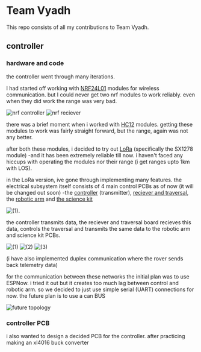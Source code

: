 
# Team Vyadh

This repo consists of all my contributions to Team Vyadh.





## controller

### hardware and code

the controller went through many iterations. 

I had started off working with [NRF24L01](https://github.com/boneman420/vyadh/tree/master/controller/controller%20code/failed%20versions/older%20nrf%20versions) modules for wireless communication. but I could never get two nrf modules to work reliably. even when they did work the range was very bad.

![nrf controller](https://github.com/boneman420/vyadh/blob/master/controller/controller%20code/pictures/nrf%20controller%202.jpg)
![nrf reciever](https://github.com/boneman420/vyadh/blob/master/controller/controller%20code/pictures/nrf%20reciever%201.jpg)

there was a brief moment when i worked with [HC12](https://github.com/boneman420/vyadh/tree/master/controller/controller%20code/failed%20versions/%23hc12%2Besp_now) modules. getting these modules to work was fairly straight forward, but the range, again was not any better.

after both these modules, i decided to try out [LoRa](https://github.com/boneman420/vyadh/tree/master/controller/controller%20code/current%20versions/LoRa%20versions) (specifically the SX1278 module) -and it has been extremely reliable till now. i haven't faced any hiccups with operating the modules nor their range (i get ranges upto 1km with LOS). 

in the LoRa version, ive gone through implementing many features. the electrical subsystem itself consists of 4 main control PCBs as of now (it will be changed out soon) -the [controller](https://github.com/boneman420/vyadh/blob/master/controller/controller%20code/current%20versions/LoRa%20versions/controller_v2_duplex/controller_v2_duplex.ino) (transmitter), [reciever and traversal](https://github.com/boneman420/vyadh/blob/master/controller/controller%20code/current%20versions/LoRa%20versions/traversal_and_reciever_v3_uart_v3_duplex/traversal_and_reciever_v3_uart_v3_duplex.ino), the [robotic arm](https://github.com/boneman420/vyadh/blob/master/controller/controller%20code/current%20versions/LoRa%20versions/robotic_arm_v3_uart_v5/robotic_arm_v3_uart_v5.ino) and [the science kit](https://github.com/boneman420/vyadh/blob/master/controller/controller%20code/current%20versions/LoRa%20versions/science_kit_uart_v2/science_kit_uart_v2.ino) 

![(1)](https://github.com/boneman420/vyadh/blob/master/controller/controller%20code/pictures/WhatsApp%20Image%202025-04-27%20at%2017.26.51_78b1018d.jpg).

the controller transmits data, the reciever and traversal board recieves this data, controls the traversal and transmits the same data to the robotic arm and science kit PCBs. 

![(1)](https://github.com/boneman420/vyadh/blob/master/controller/controller%20code/pictures/WhatsApp%20Image%202025-04-27%20at%2017.22.41_903d0cd3.jpg)
![(2)](https://github.com/boneman420/vyadh/blob/master/controller/controller%20code/pictures/WhatsApp%20Image%202025-04-27%20at%2017.22.40_86971ecc.jpg)
![(3)](https://github.com/boneman420/vyadh/blob/master/controller/controller%20code/pictures/WhatsApp%20Image%202025-04-27%20at%2017.26.50_374f7ea2.jpg)


(i have also implemented duplex communication where the rover sends back telemetry data)

for the communication between these networks the initial plan was to use ESPNow. i tried it out but it creates too much lag between control and robotic arm. so we decided to just use simple serial (UART) connections for now. the future plan is to use a can BUS

![future topology](https://github.com/boneman420/vyadh/blob/master/controller/controller%20code/pictures/Blank%20diagram.png)

### controller PCB

i also wanted to design a decided PCB for the controller. after practicing making an xl4016 buck converter